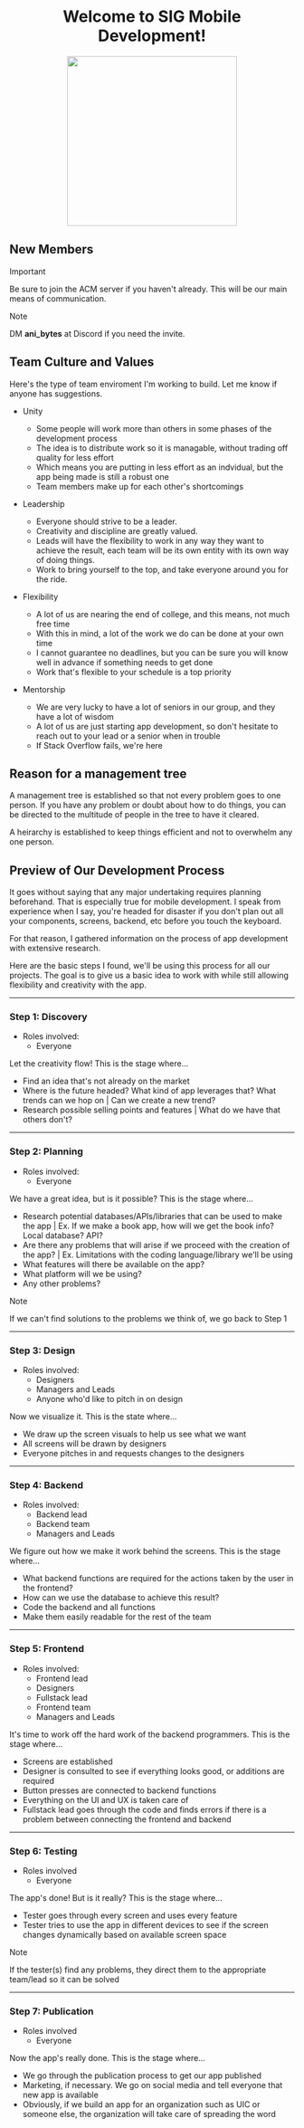 <h1 align="center">Welcome to SIG Mobile Development!</h1>
<p align="center">
  <img src="https://user-images.githubusercontent.com/74038190/212749443-0810e511-4f46-4492-96aa-3c110d7bc41a.gif" width=300 height=300/>
</p>


## New Members

> [!IMPORTANT]
> Be sure to join the ACM server if you haven't already. This will be our main means of communication.

> [!NOTE]
> DM **ani_bytes** at Discord if you need the invite.

## Team Culture and Values
Here's the type of team enviroment I'm working to build. Let me know if anyone has suggestions.

- Unity
    - Some people will work more than others in some phases of the development process
    - The idea is to distribute work so it is managable, without trading off quality for less effort
    - Which means you are putting in less effort as an indvidual, but the app being made is still a robust one
    - Team members make up for each other's shortcomings
      
- Leadership
    - Everyone should strive to be a leader.
    - Creativity and discipline are greatly valued.
    - Leads will have the flexibility to work in any way they want to achieve the result, each team will be its own entity with its own way of doing things.
    - Work to bring yourself to the top, and take everyone around you for the ride.
      
- Flexibility
    - A lot of us are nearing the end of college, and this means, not much free time
    - With this in mind, a lot of the work we do can be done at your own time
    - I cannot guarantee no deadlines, but you can be sure you will know well in advance if something needs to get done
    - Work that's flexible to your schedule is a top priority

- Mentorship
    - We are very lucky to have a lot of seniors in our group, and they have a lot of wisdom
    - A lot of us are just starting app development, so don't hesitate to reach out to your lead or a senior when in trouble
    - If Stack Overflow fails, we're here


## Reason for a management tree
A management tree is established so that not every problem goes to one person. If you have any problem or doubt about how to do things, you can be directed to the multitude of people in the tree to have it cleared. 

A heirarchy is established to keep things efficient and not to overwhelm any one person. 

   
## Preview of Our Development Process
It goes without saying that any major undertaking requires planning beforehand. That is especially true for mobile development. I speak from experience when I say, you're headed for disaster if you don't plan out all your components, screens, backend, etc before you touch the keyboard. 

For that reason, I gathered information on the process of app development with extensive research. 

Here are the basic steps I found, we'll be using this process for all our projects. The goal is to give us a basic idea to work with while still allowing flexibility and creativity with the app.


---


### Step 1: Discovery
- Roles involved:
  - Everyone
 
Let the creativity flow! This is the stage where...
  - Find an idea that's not already on the market
  - Where is the future headed? What kind of app leverages that? What trends can we hop on | Can we create a new trend?
  - Research possible selling points and features | What do we have that others don't?

---


### Step 2: Planning
- Roles involved:
  - Everyone

We have a great idea, but is it possible? This is the stage where...
  - Research potential databases/APIs/libraries that can be used to make the app | Ex. If we make a book app, how will we get the book info? Local database? API?
  - Are there any problems that will arise if we proceed with the creation of the app? | Ex. Limitations with the coding language/library we'll be using
  - What features will there be available on the app?
  - What platform will we be using?
  - Any other problems?

> [!NOTE]
> If we can't find solutions to the problems we think of, we go back to Step 1


---


### Step 3: Design
- Roles involved:
  - Designers
  - Managers and Leads
  - Anyone who'd like to pitch in on design

Now we visualize it. This is the state where...
  - We draw up the screen visuals to help us see what we want
  - All screens will be drawn by designers
  - Everyone pitches in and requests changes to the designers


---


### Step 4: Backend
- Roles involved:
  - Backend lead
  - Backend team
  - Managers and Leads

We figure out how we make it work behind the screens. This is the stage where...
  - What backend functions are required for the actions taken by the user in the frontend?
  - How can we use the database to achieve this result?
  - Code the backend and all functions
  - Make them easily readable for the rest of the team


---


### Step 5: Frontend
- Roles involved:
  - Frontend lead
  - Designers
  - Fullstack lead
  - Frontend team
  - Managers and Leads

It's time to work off the hard work of the backend programmers. This is the stage where...
  - Screens are established
  - Designer is consulted to see if everything looks good, or additions are required
  - Button presses are connected to backend functions
  - Everything on the UI and UX is taken care of
  - Fullstack lead goes through the code and finds errors if there is a problem between connecting the frontend and backend


---


### Step 6: Testing
- Roles involved
  - Everyone

The app's done! But is it really? This is the stage where...
  - Tester goes through every screen and uses every feature
  - Tester tries to use the app in different devices to see if the screen changes dynamically based on available screen space

> [!NOTE]
> If the tester(s) find any problems, they direct them to the appropriate team/lead so it can be solved



---


### Step 7: Publication
- Roles involved
  - Everyone

Now the app's really done. This is the stage where...
  - We go through the publication process to get our app published
  - Marketing, if necessary. We go on social media and tell everyone that new app is available
  - Obviously, if we build an app for an organization such as UIC or someone else, the organization will take care of spreading the word
